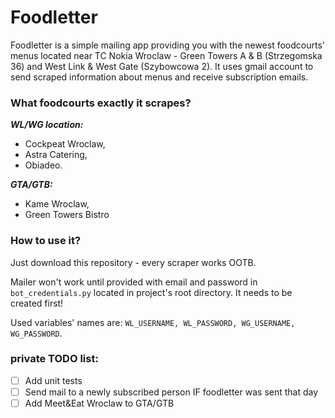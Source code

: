 # Foodletter
Foodletter is a simple mailing app providing you with the newest foodcourts' menus located near TC Nokia Wroclaw - Green Towers A & B (Strzegomska 36) and West Link & West Gate (Szybowcowa 2). 
It uses gmail account to send scraped information about menus and receive subscription emails.

### What foodcourts exactly it scrapes?
***WL/WG location:***
- Cockpeat Wroclaw,
- Astra Catering,
- Obiadeo.

***GTA/GTB:***
- Kame Wroclaw,
- Green Towers Bistro

### How to use it?
Just download this repository - every scraper works OOTB.

Mailer won't work until provided with email and password in `bot_credentials.py` located in project's root directory. It needs to be created first!

Used variables' names are: `WL_USERNAME, WL_PASSWORD, WG_USERNAME, WG_PASSWORD`.
### private TODO list:
- [ ] Add unit tests
- [ ] Send mail to a newly subscribed person IF foodletter was sent that day
- [ ] Add Meet&Eat Wroclaw to GTA/GTB 
